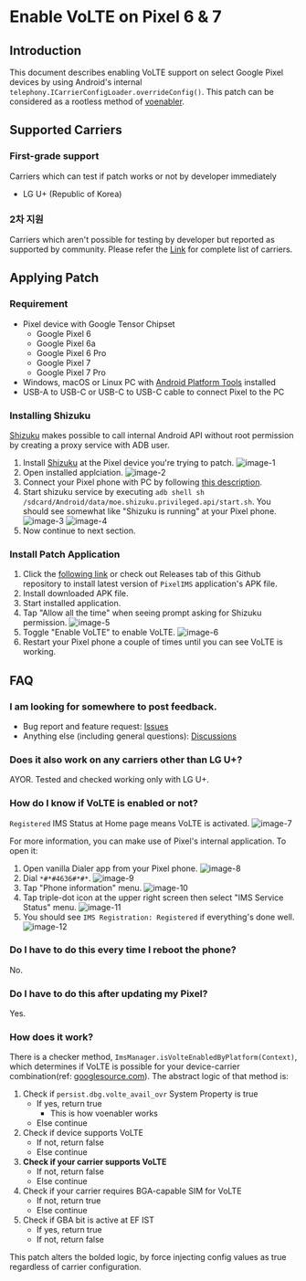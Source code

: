 # Enable VoLTE on Pixel 6 & 7

## Introduction

This document describes enabling VoLTE support on select Google Pixel devices by using Android's internal `telephony.ICarrierConfigLoader.overrideConfig()`. This patch can be considered as a rootless method of [voenabler](https://github.com/cigarzh/voenabler).

## Supported Carriers

### First-grade support

Carriers which can test if patch works or not by developer immediately

- LG U+ (Republic of Korea)

### 2차 지원

Carriers which aren't possible for testing by developer but reported as supported by community. Please refer the [Link](https://github.com/kyujin-cho/pixel-volte-patch/blob/main/docs/compatibility-chart.en.md) for complete list of carriers.

## Applying Patch

### Requirement

- Pixel device with Google Tensor Chipset
  - Google Pixel 6
  - Google Pixel 6a
  - Google Pixel 6 Pro
  - Google Pixel 7
  - Google Pixel 7 Pro
- Windows, macOS or Linux PC with [Android Platform Tools](https://developer.android.com/studio/command-line/adb) installed
- USB-A to USB-C or USB-C to USB-C cable to connect Pixel to the PC

### Installing Shizuku

[Shizuku](https://shizuku.rikka.app/) makes possible to call internal Android API without root permission by creating a proxy service with ADB user.

1. Install [Shizuku](https://play.google.com/store/apps/details?id=moe.shizuku.privileged.api) at the Pixel device you're trying to patch.
   ![image-1](https://github.com/kyujin-cho/pixel-volte-patch/raw/main/assets/Screenshot_20230206-035249.png)
2. Open installed applciation.
   ![image-2](https://github.com/kyujin-cho/pixel-volte-patch/raw/main/assets/Screenshot_20230206-035312.png)
3. Connect your Pixel phone with PC by following [this description](https://shizuku.rikka.app/guide/setup/#start-by-connecting-to-a-computer).
4. Start shizuku service by executing `adb shell sh /sdcard/Android/data/moe.shizuku.privileged.api/start.sh`. You should see somewhat like "Shizuku is running" at your Pixel phone.
   ![image-3](https://github.com/kyujin-cho/pixel-volte-patch/raw/main/assets/Screenshot%202023-02-06%20at%203.54.00%20AM.png)
   ![image-4](https://github.com/kyujin-cho/pixel-volte-patch/raw/main/assets/Screenshot_20230206-035351.png)
5. Now continue to next section.

### Install Patch Application

1. Click the [following link](https://github.com/kyujin-cho/pixel-volte-patch/releases/download/1.2.2/dev.bluehouse.enablevolte.apk) or check out Releases tab of this Github repository to install latest version of `PixelIMS` application's APK file.
2. Install downloaded APK file.
3. Start installed application.
4. Tap "Allow all the time" when seeing prompt asking for Shizuku permission.
   ![image-5](https://github.com/kyujin-cho/pixel-volte-patch/raw/main/assets/Screenshot_20230208-235239.png)
5. Toggle "Enable VoLTE" to enable VoLTE.
   ![image-6](https://github.com/kyujin-cho/pixel-volte-patch/raw/main/assets/Screenshot_20230208-234343.png)
6. Restart your Pixel phone a couple of times until you can see VoLTE is working.

## FAQ

### I am looking for somewhere to post feedback.

- Bug report and feature request: [Issues](https://github.com/kyujin-cho/pixel-volte-patch)
- Anything else (including general questions): [Discussions](https://github.com/kyujin-cho/pixel-volte-patch/discussions)

### Does it also work on any carriers other than LG U+?

AYOR. Tested and checked working only with LG U+.

### How do I know if VoLTE is enabled or not?

`Registered` IMS Status at Home page means VoLTE is activated.
![image-7](https://github.com/kyujin-cho/pixel-volte-patch/raw/main/assets/Screenshot_20230208-234340.png)

For more information, you can make use of Pixel's internal application. To open it:

1. Open vanilla Dialer app from your Pixel phone.
   ![image-8](https://github.com/kyujin-cho/pixel-volte-patch/raw/main/assets/Screenshot_20230206-035705.png)
2. Dial `*#*#4636#*#*`.
   ![image-9](https://github.com/kyujin-cho/pixel-volte-patch/raw/main/assets/Screenshot_20230206-035701.png)
3. Tap "Phone information" menu.
   ![image-10](https://github.com/kyujin-cho/pixel-volte-patch/raw/main/assets/Screenshot_20230206-035650.png)
4. Tap triple-dot icon at the upper right screen then select "IMS Service Status" menu.
   ![image-11](https://github.com/kyujin-cho/pixel-volte-patch/raw/main/assets/Screenshot_20230206-030524.png)
5. You should see `IMS Registration: Registered` if everything's done well.
   ![image-12](https://github.com/kyujin-cho/pixel-volte-patch/raw/main/assets/Screenshot_20230206-035645.png)

### Do I have to do this every time I reboot the phone?

No.

### Do I have to do this after updating my Pixel?

Yes.

### How does it work?

There is a checker method, `ImsManager.isVolteEnabledByPlatform(Context)`, which determines if VoLTE is possible for your device-carrier combination(ref: [googlesource.com](https://android.googlesource.com/platform/frameworks/opt/net/ims/+/002b204/src/java/com/android/ims/ImsManager.java)). The abstract logic of that method is:

1. Check if `persist.dbg.volte_avail_ovr` System Property is true
   - If yes, return true
     - This is how voenabler works
   - Else continue
2. Check if device supports VoLTE
   - If not, return false
   - Else continue
3. **Check if your carrier supports VoLTE**
   - If not, return false
   - Else continue
4. Check if your carrier requires BGA-capable SIM for VoLTE
   - If not, return true
   - Else continue
5. Check if GBA bit is active at EF IST
   - If yes, return true
   - If not, return false

This patch alters the bolded logic, by force injecting config values as true regardless of carrier configuration.
